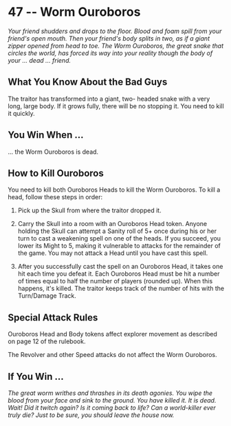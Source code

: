 # 47 -- Worm Ouroboros

_Your friend shudders and drops to the floor. Blood and foam spill from your friend's open mouth. Then your friend's body splits in two, as if a giant zipper opened from head to toe._
_The Worm Ouroboros, the great snake that circles the world, has forced its way into your reality though the body of your ... dead ... friend._

## What You Know About the Bad Guys

The traitor has transformed into a giant, two- headed snake with a very long, large body. If it grows fully, there will be no stopping it. You need to kill it quickly.

## You Win When ...

... the Worm Ouroboros is dead.

## How to Kill Ouroboros

You need to kill both Ouroboros Heads to kill the Worm Ouroboros. To kill a head, follow these steps in order:

1. Pick up the Skull from where the traitor dropped it.

2. Carry the Skull into a room with an Ouroboros Head token. Anyone holding the Skull can attempt a Sanity roll of 5+ once during his or her turn to cast a weakening spell on one of the heads. If you succeed, you lower its Might to 5, making it vulnerable to attacks for the remainder of the game. You may not attack a Head until you have cast this spell.

3. After you successfully cast the spell on an Ouroboros Head, it takes one hit each time you defeat it. Each Ouroboros Head must be hit a number of times equal to half the number of players (rounded up). When this happens, it's killed. The traitor keeps track of the number of hits with the Turn/Damage Track.

## Special Attack Rules

Ouroboros Head and Body tokens affect explorer movement as described on page 12 of the rulebook.

The Revolver and other Speed attacks do not affect the Worm Ouroboros.

## If You Win ...

_The great worm writhes and thrashes in its death agonies. You wipe the blood from your face and sink to the ground. You have killed it. It is dead._
_Wait! Did it twitch again? Is it coming back to life? Can a world-killer ever truly die? Just to be sure, you should leave the house now._